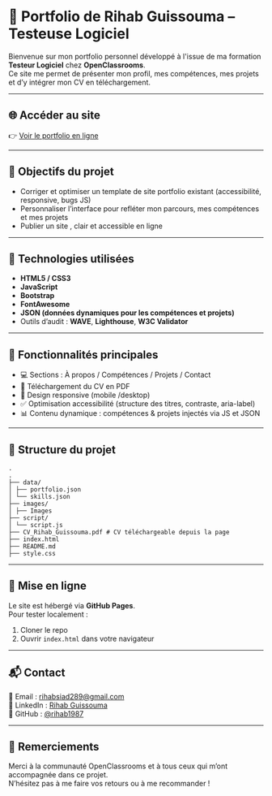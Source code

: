 # 💼 Portfolio de Rihab Guissouma – Testeuse Logiciel

Bienvenue sur mon portfolio personnel développé à l'issue de ma formation **Testeur Logiciel** chez **OpenClassrooms**.  
Ce site me permet de présenter mon profil, mes compétences, mes projets et d’y intégrer mon CV en téléchargement.

---

## 🌐 Accéder au site

👉 [Voir le portfolio en ligne](https://rihab1987.github.io/Portfolio-Rihab/)

---

## 🎯 Objectifs du projet

- Corriger et optimiser un template de site portfolio existant (accessibilité, responsive, bugs JS)
- Personnaliser l’interface pour refléter mon parcours, mes compétences et mes projets
- Publier un site , clair et accessible en ligne

---

## 🔧 Technologies utilisées

- **HTML5 / CSS3**
- **JavaScript**
- **Bootstrap**
- **FontAwesome**
- **JSON (données dynamiques pour les compétences et projets)**
- Outils d’audit : **WAVE**, **Lighthouse**, **W3C Validator**

---

## 🧩 Fonctionnalités principales

- 💻 Sections : À propos / Compétences / Projets / Contact
- 📂 Téléchargement du CV en PDF
- 📱 Design responsive (mobile /desktop)
- ✅ Optimisation accessibilité (structure des titres, contraste, aria-label)
- 📊 Contenu dynamique : compétences & projets injectés via JS et JSON

---

## 📁 Structure du projet

```
.
.
├── data/
│ ├── portfolio.json
│ └── skills.json
├── images/
│ ├── Images  
├── script/
│ └── script.js 
├── CV_Rihab_Guissouma.pdf # CV téléchargeable depuis la page
├── index.html
├── README.md
├── style.css
```

---

## 🚀 Mise en ligne

Le site est hébergé via **GitHub Pages**.  
Pour tester localement :  
1. Cloner le repo  
2. Ouvrir `index.html` dans votre navigateur

---

## 📬 Contact

📧 Email : rihabsiad289@gmail.com  
🔗 LinkedIn : [Rihab Guissouma](https://www.linkedin.com/in/rihab-said-62b24a177/)  
💼 GitHub : [@rihab1987](https://github.com/rihab1987)

---

## 🙏 Remerciements

Merci à la communauté OpenClassrooms et à tous ceux qui m’ont accompagnée dans ce projet.  
N’hésitez pas à me faire vos retours ou à me recommander !
